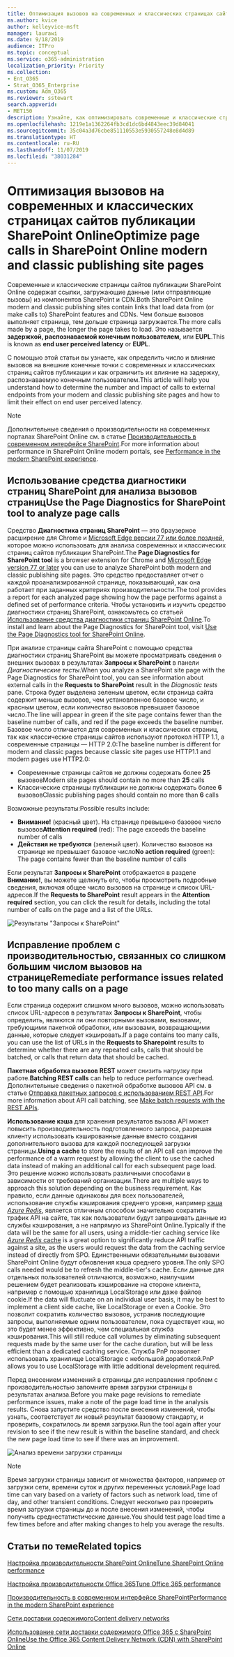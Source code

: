 ```yaml
---
title: Оптимизация вызовов на современных и классических страницах сайтов публикации SharePoint Online
ms.author: kvice
author: kelleyvice-msft
manager: laurawi
ms.date: 9/18/2019
audience: ITPro
ms.topic: conceptual
ms.service: o365-administration
localization_priority: Priority
ms.collection:
- Ent_O365
- Strat_O365_Enterprise
ms.custom: Adm_O365
ms.reviewer: sstewart
search.appverid:
- MET150
description: Узнайте, как оптимизировать современные и классические страницы сайтов публикации в SharePoint Online, ограничив число вызовов конечных точек служб SharePoint Online.
ms.openlocfilehash: 1219e1a1362264fb3cd1dc6bd4843eec39d84041
ms.sourcegitcommit: 35c04a3d76cbe851110553e5930557248e8d4d89
ms.translationtype: HT
ms.contentlocale: ru-RU
ms.lasthandoff: 11/07/2019
ms.locfileid: "38031284"
---
```

# <a name="optimize-page-calls-in-sharepoint-online-modern-and-classic-publishing-site-pages"></a><span data-ttu-id="23faa-103">Оптимизация вызовов на современных и классических страницах сайтов публикации SharePoint Online</span><span class="sxs-lookup"><span data-stu-id="23faa-103">Optimize page calls in SharePoint Online modern and classic publishing site pages</span></span>

<span data-ttu-id="23faa-104">Современные и классические страницы сайтов публикации SharePoint Online содержат ссылки, загружающие данные (или отправляющие вызовы) из компонентов SharePoint и CDN.</span><span class="sxs-lookup"><span data-stu-id="23faa-104">Both SharePoint Online modern and classic publishing sites contain links that load data from (or make calls to) SharePoint features and CDNs.</span></span> <span data-ttu-id="23faa-105">Чем больше вызовов выполняет страница, тем дольше страница загружается.</span><span class="sxs-lookup"><span data-stu-id="23faa-105">The more calls made by a page, the longer the page takes to load.</span></span> <span data-ttu-id="23faa-106">Это называется **задержкой, распознаваемой конечным пользователем,** или **EUPL**.</span><span class="sxs-lookup"><span data-stu-id="23faa-106">This is known as **end user perceived latency** or **EUPL**.</span></span>

<span data-ttu-id="23faa-107">С помощью этой статьи вы узнаете, как определить число и влияние вызовов на внешние конечные точки с современных и классических страниц сайтов публикации и как ограничить их влияние на задержку, распознаваемую конечным пользователем.</span><span class="sxs-lookup"><span data-stu-id="23faa-107">This article will help you understand how to determine the number and impact of calls to external endpoints from your modern and classic publishing site pages and how to limit their effect on end user perceived latency.</span></span>

>[!NOTE]
><span data-ttu-id="23faa-108">Дополнительные сведения о производительности на современных порталах SharePoint Online см. в статье [Производительность в современном интерфейсе SharePoint](https://docs.microsoft.com/sharepoint/modern-experience-performance).</span><span class="sxs-lookup"><span data-stu-id="23faa-108">For more information about performance in SharePoint Online modern portals, see [Performance in the modern SharePoint experience](https://docs.microsoft.com/sharepoint/modern-experience-performance).</span></span>

## <a name="use-the-page-diagnostics-for-sharepoint-tool-to-analyze-page-calls"></a><span data-ttu-id="23faa-109">Использование средства диагностики страниц SharePoint для анализа вызовов страниц</span><span class="sxs-lookup"><span data-stu-id="23faa-109">Use the Page Diagnostics for SharePoint tool to analyze page calls</span></span>

<span data-ttu-id="23faa-110">Средство **Диагностика страниц SharePoint** — это браузерное расширение для Chrome и [Microsoft Edge версии 77 или более поздней](https://www.microsoftedgeinsider.com/download?form=MI13E8&OCID=MI13E8), которое можно использовать для анализа современных и классических страниц сайтов публикации SharePoint.</span><span class="sxs-lookup"><span data-stu-id="23faa-110">The **Page Diagnostics for SharePoint tool** is a browser extension for Chrome and [Microsoft Edge version 77 or later](https://www.microsoftedgeinsider.com/download?form=MI13E8&OCID=MI13E8) you can use to analyze SharePoint both modern and classic publishing site pages.</span></span> <span data-ttu-id="23faa-111">Это средство предоставляет отчет о каждой проанализированной странице, показывающий, как она работает при заданных критериях производительности.</span><span class="sxs-lookup"><span data-stu-id="23faa-111">The tool provides a report for each analyzed page showing how the page performs against a defined set of performance criteria.</span></span> <span data-ttu-id="23faa-112">Чтобы установить и изучить средство диагностики страниц SharePoint, ознакомьтесь со статьей [Использование средства диагностики страниц SharePoint Online](page-diagnostics-for-spo.md).</span><span class="sxs-lookup"><span data-stu-id="23faa-112">To install and learn about the Page Diagnostics for SharePoint tool, visit [Use the Page Diagnostics tool for SharePoint Online](page-diagnostics-for-spo.md).</span></span>

<span data-ttu-id="23faa-113">При анализе страницы сайта SharePoint с помощью средства диагностики страниц SharePoint вы можете просматривать сведения о внешних вызовах в результатах **Запросы к SharePoint** в панели _Диагностические тесты_.</span><span class="sxs-lookup"><span data-stu-id="23faa-113">When you analyze a SharePoint site page with the Page Diagnostics for SharePoint tool, you can see information about external calls in the **Requests to SharePoint** result in the _Diagnostic tests_ pane.</span></span> <span data-ttu-id="23faa-114">Строка будет выделена зеленым цветом, если страница сайта содержит меньше вызовов, чем установленное базовое число, и красным цветом, если количество вызовов превышает базовое число.</span><span class="sxs-lookup"><span data-stu-id="23faa-114">The line will appear in green if the site page contains fewer than the baseline number of calls, and red if the page exceeds the baseline number.</span></span> <span data-ttu-id="23faa-115">Базовое число отличается для современных и классических страниц, так как классические страницы сайтов используют протокол HTTP 1.1, а современные страницы — HTTP 2.0:</span><span class="sxs-lookup"><span data-stu-id="23faa-115">The baseline number is different for modern and classic pages because classic site pages use HTTP1.1 and modern pages use HTTP2.0:</span></span>

- <span data-ttu-id="23faa-116">Современные страницы сайтов не должны содержать более **25** вызовов</span><span class="sxs-lookup"><span data-stu-id="23faa-116">Modern site pages should contain no more than **25** calls</span></span>
- <span data-ttu-id="23faa-117">Классические страницы публикации не должны содержать более **6** вызовов</span><span class="sxs-lookup"><span data-stu-id="23faa-117">Classic publishing pages should contain no more than **6** calls</span></span>

<span data-ttu-id="23faa-118">Возможные результаты:</span><span class="sxs-lookup"><span data-stu-id="23faa-118">Possible results include:</span></span>

- <span data-ttu-id="23faa-119">**Внимание!** (красный цвет). На странице превышено базовое число вызовов</span><span class="sxs-lookup"><span data-stu-id="23faa-119">**Attention required** (red): The page exceeds the baseline number of calls</span></span>
- <span data-ttu-id="23faa-120">**Действия не требуются** (зеленый цвет). Количество вызовов на странице не превышает базовое число</span><span class="sxs-lookup"><span data-stu-id="23faa-120">**No action required** (green): The page contains fewer than the baseline number of calls</span></span>

<span data-ttu-id="23faa-121">Если результат **Запросы к SharePoint** отображается в разделе **Внимание!**, вы можете щелкнуть его, чтобы просмотреть подробные сведения, включая общее число вызовов на странице и список URL-адресов.</span><span class="sxs-lookup"><span data-stu-id="23faa-121">If the **Requests to SharePoint** result appears in the **Attention required** section, you can click the result for details, including the total number of calls on the page and a list of the URLs.</span></span>

![Результаты "Запросы к SharePoint"](media/modern-portal-optimization/pagediag-requests.png)

## <a name="remediate-performance-issues-related-to-too-many-calls-on-a-page"></a><span data-ttu-id="23faa-123">Исправление проблем с производительностью, связанных со слишком большим числом вызовов на странице</span><span class="sxs-lookup"><span data-stu-id="23faa-123">Remediate performance issues related to too many calls on a page</span></span>

<span data-ttu-id="23faa-124">Если страница содержит слишком много вызовов, можно использовать список URL-адресов в результатах **Запросы к SharePoint**, чтобы определить, являются ли они повторными вызовами, вызовами, требующими пакетной обработки, или вызовами, возвращающими данные, которые следует кэшировать.</span><span class="sxs-lookup"><span data-stu-id="23faa-124">If a page contains too many calls, you can use the list of URLs in the **Requests to Sharepoint** results to determine whether there are any repeated calls, calls that should be batched, or calls that return data that should be cached.</span></span>

<span data-ttu-id="23faa-125">**Пакетная обработка вызовов REST** может снизить нагрузку при работе.</span><span class="sxs-lookup"><span data-stu-id="23faa-125">**Batching REST calls** can help to reduce performance overhead.</span></span> <span data-ttu-id="23faa-126">Дополнительные сведения о пакетной обработке вызовов API см. в статье [Отправка пакетных запросов с использованием REST API](https://docs.microsoft.com/sharepoint/dev/sp-add-ins/make-batch-requests-with-the-rest-apis).</span><span class="sxs-lookup"><span data-stu-id="23faa-126">For more information about API call batching, see [Make batch requests with the REST APIs](https://docs.microsoft.com/sharepoint/dev/sp-add-ins/make-batch-requests-with-the-rest-apis).</span></span>

<span data-ttu-id="23faa-127">**Использование кэша** для хранения результатов вызова API может повысить производительность подготовленного запроса, разрешая клиенту использовать кэшированные данные вместо создания дополнительного вызова для каждой последующей загрузки страницы.</span><span class="sxs-lookup"><span data-stu-id="23faa-127">**Using a cache** to store the results of an API call can improve the performance of a warm request by allowing the client to use the cached data instead of making an additional call for each subsequent page load.</span></span> <span data-ttu-id="23faa-128">Это решение можно использовать различными способами в зависимости от требований организации.</span><span class="sxs-lookup"><span data-stu-id="23faa-128">There are multiple ways to approach this solution depending on the business requirement.</span></span> <span data-ttu-id="23faa-129">Как правило, если данные одинаковы для всех пользователей, использование службы кэширования среднего уровня, например [кэша _Azure Redis_](https://azure.microsoft.com/services/cache/), является отличным способом значительно сократить трафик API на сайте, так как пользователи будут запрашивать данные из службы кэширования, а не напрямую из SharePoint Online.</span><span class="sxs-lookup"><span data-stu-id="23faa-129">Typically if the data will be the same for all users, using a middle-tier caching service like [_Azure Redis_ cache](https://azure.microsoft.com/services/cache/) is a great option to significantly reduce API traffic against a site, as the users would request the data from the caching service instead of directly from SPO.</span></span> <span data-ttu-id="23faa-130">Единственными обязательными вызовами SharePoint Online будут обновления кэша среднего уровня.</span><span class="sxs-lookup"><span data-stu-id="23faa-130">The only SPO calls needed would be to refresh the middle-tier's cache.</span></span> <span data-ttu-id="23faa-131">Если данные для отдельных пользователей отличаются, возможно, наилучшим решением будет реализовать кэширование на стороне клиента, например с помощью хранилища LocalStorage или даже файлов cookie.</span><span class="sxs-lookup"><span data-stu-id="23faa-131">If the data will fluctuate on an individual user basis, it may be best to implement a client side cache, like LocalStorage or even a Cookie.</span></span> <span data-ttu-id="23faa-132">Это позволит сократить количество вызовов, устранив последующие запросы, выполняемые одним пользователем, пока существует кэш, но это будет менее эффективно, чем специальная служба кэширования.</span><span class="sxs-lookup"><span data-stu-id="23faa-132">This will still reduce call volumes by eliminating subsequent requests made by the same user for the cache duration, but will be less efficient than a dedicated caching service.</span></span> <span data-ttu-id="23faa-133">Служба PnP позволяет использовать хранилище LocalStorage с небольшой доработкой.</span><span class="sxs-lookup"><span data-stu-id="23faa-133">PnP allows you to use LocalStorage with little additional development required.</span></span>

<span data-ttu-id="23faa-134">Перед внесением изменений в страницы для исправления проблем с производительностью запомните время загрузки страницы в результатах анализа.</span><span class="sxs-lookup"><span data-stu-id="23faa-134">Before you make page revisions to remediate performance issues, make a note of the page load time in the analysis results.</span></span> <span data-ttu-id="23faa-135">Снова запустите средство после внесения изменений, чтобы узнать, соответствует ли новый результат базовому стандарту, и проверить, сократилось ли время загрузки.</span><span class="sxs-lookup"><span data-stu-id="23faa-135">Run the tool again after your revision to see if the new result is within the baseline standard, and check the new page load time to see if there was an improvement.</span></span>

![Анализ времени загрузки страницы](media/modern-portal-optimization/pagediag-page-load-time.png)

>[!NOTE]
><span data-ttu-id="23faa-137">Время загрузки страницы зависит от множества факторов, например от загрузки сети, времени суток и других переменных условий.</span><span class="sxs-lookup"><span data-stu-id="23faa-137">Page load time can vary based on a variety of factors such as network load, time of day, and other transient conditions.</span></span> <span data-ttu-id="23faa-138">Следует несколько раз проверить время загрузки страницы до и после внесения изменений, чтобы получить среднестатистические данные.</span><span class="sxs-lookup"><span data-stu-id="23faa-138">You should test page load time a few times before and after making changes to help you average the results.</span></span>

## <a name="related-topics"></a><span data-ttu-id="23faa-139">Статьи по теме</span><span class="sxs-lookup"><span data-stu-id="23faa-139">Related topics</span></span>

[<span data-ttu-id="23faa-140">Настройка производительности SharePoint Online</span><span class="sxs-lookup"><span data-stu-id="23faa-140">Tune SharePoint Online performance</span></span>](tune-sharepoint-online-performance.md)

[<span data-ttu-id="23faa-141">Настройка производительности Office 365</span><span class="sxs-lookup"><span data-stu-id="23faa-141">Tune Office 365 performance</span></span>](tune-office-365-performance.md)

[<span data-ttu-id="23faa-142">Производительность в современном интерфейсе SharePoint</span><span class="sxs-lookup"><span data-stu-id="23faa-142">Performance in the modern SharePoint experience</span></span>](https://docs.microsoft.com/sharepoint/modern-experience-performance)

[<span data-ttu-id="23faa-143">Сети доставки содержимого</span><span class="sxs-lookup"><span data-stu-id="23faa-143">Content delivery networks</span></span>](content-delivery-networks.md)

[<span data-ttu-id="23faa-144">Использование сети доставки содержимого Office 365 с SharePoint Online</span><span class="sxs-lookup"><span data-stu-id="23faa-144">Use the Office 365 Content Delivery Network (CDN) with SharePoint Online</span></span>](use-office-365-cdn-with-spo.md)
